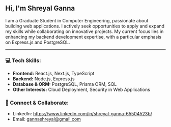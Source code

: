 ## Hi, I'm Shreyal Ganna  

I am a Graduate Student in Computer Engineering, passionate about building web applications. I actively seek opportunities to apply and expand my skills while collaborating on innovative projects. My current focus lies in enhancing my backend development expertise, with a particular emphasis on Express.js and PostgreSQL.

---

### **💻 Tech Skills:**  
- **Frontend:** React.js, Next.js, TypeScript  
- **Backend:** Node.js, Express.js  
- **Database & ORM:** PostgreSQL, Prisma ORM, SQL  
- **Other Interests:** Cloud Deployment, Security in Web Applications  

### **🤝 Connect & Collaborate:**  
- LinkedIn: https://www.linkedin.com/in/shreyal-ganna-65504523b/  
- Email: gannashreyal@gmail.com  
